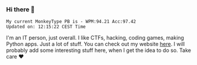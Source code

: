 ### Hi there 👋
<!-- PB START -->
```
My current MonkeyType PB is - WPM:94.21 Acc:97.42
Updated on: 12:15:22 CEST Time
```
<!-- PB END -->
I'm an IT person, just overall. I like CTFs, hacking, coding games, making Python apps. Just a lot of stuff.
You can check out my website [here](https://skill3472.github.io/).
I will probably add some interesting stuff here, when I get the idea to do so. Take care ❤️
